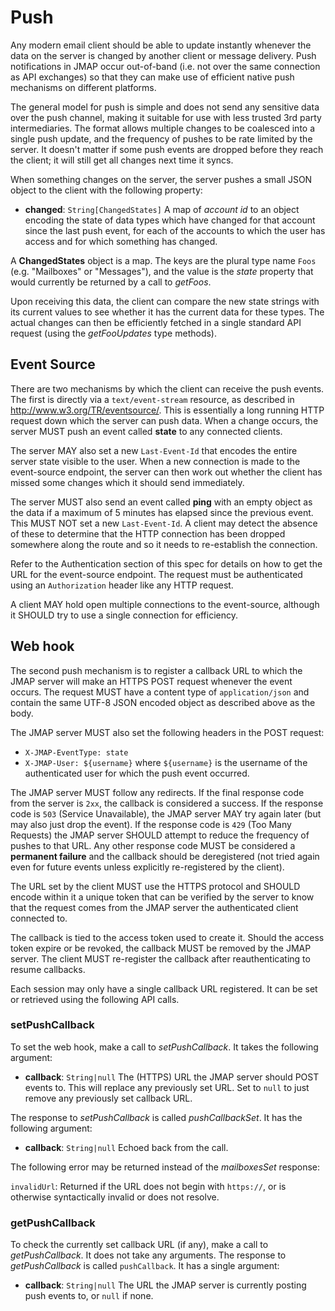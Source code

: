 # Push

Any modern email client should be able to update instantly whenever the data on the server is changed by another client or message delivery. Push notifications in JMAP occur out-of-band (i.e. not over the same connection as API exchanges) so that they can make use of efficient native push mechanisms on different platforms.

The general model for push is simple and does not send any sensitive data over the push channel, making it suitable for use with less trusted 3rd party intermediaries. The format allows multiple changes to be coalesced into a single push update, and the frequency of pushes to be rate limited by the server. It doesn't matter if some push events are dropped before they reach the client; it will still get all changes next time it syncs.

When something changes on the server, the server pushes a small JSON object to the client with the following property:

- **changed**: `String[ChangedStates]`
  A map of *account id* to an object encoding the state of data types which have changed for that account since the last push event, for each of the accounts to which the user has access and for which something has changed.

A **ChangedStates** object is a map. The keys are the plural type name `Foos` (e.g. "Mailboxes" or "Messages"), and the value is the *state* property that would currently be returned by a call to *getFoos*.

Upon receiving this data, the client can compare the new state strings with its current values to see whether it has the current data for these types. The actual changes can then be efficiently fetched in a single standard API request (using the *getFooUpdates* type methods).

## Event Source

There are two mechanisms by which the client can receive the push events. The first is directly via a `text/event-stream` resource, as described in
<http://www.w3.org/TR/eventsource/>. This is essentially a long running HTTP request down which the server can push data. When a change occurs, the server MUST push an event called **state** to any connected clients.

The server MAY also set a new `Last-Event-Id` that encodes the entire server state visible to the user. When a new connection is made to the event-source endpoint, the server can then work out whether the client has missed some changes which it should send immediately.

The server MUST also send an event called **ping** with an empty object as the data if a maximum of 5 minutes has elapsed since the previous event. This MUST NOT set a new `Last-Event-Id`. A client may detect the absence of these to determine that the HTTP connection has been dropped somewhere along the route and so it needs to re-establish the connection.

Refer to the Authentication section of this spec for details on how to get the URL for the event-source endpoint. The request must be authenticated using an `Authorization` header like any HTTP request.

A client MAY hold open multiple connections to the event-source, although it SHOULD try to use a single connection for efficiency.

## Web hook

The second push mechanism is to register a callback URL to which the JMAP server will make an HTTPS POST request whenever the event occurs. The request MUST have a content type of `application/json` and contain the same UTF-8 JSON encoded object as described above as the body.

The JMAP server MUST also set the following headers in the POST request:
- `X-JMAP-EventType: state`
- `X-JMAP-User: ${username}` where `${username}` is the username of the authenticated user for which the push event occurred.

The JMAP server MUST follow any redirects. If the final response code from the server is `2xx`, the callback is considered a success. If the response code is `503` (Service Unavailable), the JMAP server MAY try again later (but may also just drop the event). If the response code is `429` (Too Many Requests) the JMAP server SHOULD attempt to reduce the frequency of pushes to that URL. Any other response code MUST be considered a **permanent failure** and the callback should be deregistered (not tried again even for future events unless explicitly re-registered by the client).

The URL set by the client MUST use the HTTPS protocol and SHOULD encode within it a unique token that can be verified by the server to know that the request comes from the JMAP server the authenticated client connected to.

The callback is tied to the access token used to create it. Should the access token expire or be revoked, the callback MUST be removed by the JMAP server. The client MUST re-register the callback after reauthenticating to resume callbacks.

Each session may only have a single callback URL registered. It can be set or retrieved using the following API calls.

### setPushCallback

To set the web hook, make a call to *setPushCallback*. It takes the following argument:

- **callback**: `String|null`
  The (HTTPS) URL the JMAP server should POST events to. This will replace any previously set URL. Set to `null` to just remove any previously set callback URL.

The response to *setPushCallback* is called *pushCallbackSet*. It has the following argument:

- **callback**: `String|null`
  Echoed back from the call.

The following error may be returned instead of the *mailboxesSet* response:

`invalidUrl`: Returned if the URL does not begin with `https://`, or is otherwise syntactically invalid or does not resolve.

### getPushCallback

To check the currently set callback URL (if any), make a call to *getPushCallback*. It does not take any arguments. The response to *getPushCallback* is called `pushCallback`. It has a single argument:

- **callback**: `String|null`
  The URL the JMAP server is currently posting push events to, or `null` if none.
